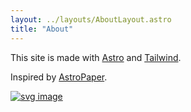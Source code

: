 ```yaml
---
layout: ../layouts/AboutLayout.astro
title: "About"
---
```


This site is made with [Astro](https://astro.build/) and [Tailwind](https://tailwindcss.com/).

Inspired by [AstroPaper](https://github.com/satnaing/astro-paper).

[![svg image](/assets/astro.svg)](https://astro.build/)
